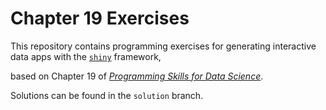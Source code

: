 # Chapter 19 Exercises

This repository contains programming exercises for generating interactive data apps with the [`shiny`](https://shiny.rstudio.com/) framework,

based on Chapter 19 of [_Programming Skills for Data Science_](https://programming-for-data-science.github.io/).

Solutions can be found in the `solution` branch.
